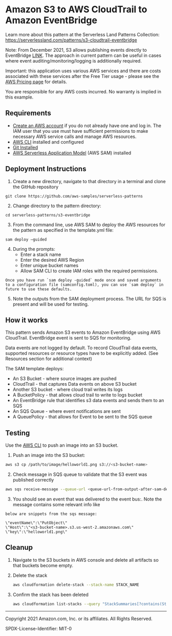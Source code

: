 # Amazon S3 to AWS CloudTrail to Amazon EventBridge



Learn more about this pattern at the Serverless Land Patterns Collection: https://serverlessland.com/patterns/s3-cloudtrail-eventbridge

Note: From December 2021, S3 allows publishing events directly to EventBridge [LINK](https://serverlessland.com/patterns/s3-eventbridge). The approach in current pattern can be useful in cases where event auditing/monitoring/logging is additionally required. 

Important: this application uses various AWS services and there are costs associated with these services after the Free Tier usage - please see the [AWS Pricing page](https://aws.amazon.com/pricing/) for details.

You are responsible for any AWS costs incurred. No warranty is implied in this example.

## Requirements

* [Create an AWS account](https://portal.aws.amazon.com/gp/aws/developer/registration/index.html) if you do not already have one and log in. The IAM user that you use must have sufficient permissions to make necessary AWS service calls and manage AWS resources.
* [AWS CLI](https://docs.aws.amazon.com/cli/latest/userguide/install-cliv2.html) installed and configured
* [Git Installed](https://git-scm.com/book/en/v2/Getting-Started-Installing-Git)
* [AWS Serverless Application Model](https://docs.aws.amazon.com/serverless-application-model/latest/developerguide/serverless-sam-cli-install.html) (AWS SAM) installed

## Deployment Instructions

1. Create a new directory, navigate to that directory in a terminal and clone the GitHub repository

```
git clone https://github.com/aws-samples/serverless-patterns
```

2. Change directory to the pattern directory:

```
cd serverless-patterns/s3-eventbridge
```

3. From the command line, use AWS SAM to deploy the AWS resources for the pattern as specified in the template.yml file:

```
sam deploy —guided
```

4. During the prompts:
   * Enter a stack name
   * Enter the desired AWS Region
   * Enter unique bucket names
   * Allow SAM CLI to create IAM roles with the required permissions.

```
Once you have run `sam deploy -guided` mode once and saved arguments to a configuration file (samconfig.toml), you can use `sam deploy` in future to use these defaults.
```

5. Note the outputs from the SAM deployment process. The URL for SQS is present and will be used for testing.

## How it works

This pattern sends Amazon S3 events to Amazon EventBridge using AWS CloudTrail. EventBridge event is sent to SQS for monitoring.

Data events are not logged by default. To record CloudTrail data events, supported resources or resource types have to be explicitly added. (See Resources section for additional context)

The SAM template deploys:
* An S3 Bucket - where source images are pushed
* CloudTrail - that captures Data events on above S3 bucket
* Another S3 bucket - where cloud trail writes its logs
* A BucketPolicy - that allows cloud trail to write to logs  bucket
* An EventBridge rule that identifies s3 data events and sends them to an SQS
* An SQS Queue - where event notifications are sent
* A QueuePolicy - that allows for Event to be sent to the SQS queue


## Testing

Use the [AWS CLI](https://aws.amazon.com/cli/) to push an image into an S3 bucket. 


1. Push an image into the S3 bucket:

```bash
aws s3 cp /path/to/image/helloworld1.png s3://<s3-bucket-name>
```

2. Check message in SQS queue to validate that the S3 event was published correctly
```bash
aws sqs receive-message --queue-url <queue-url-from-output-after-sam-deploy> 
```

3. You should see an event that was delivered to the event bus:. Note the message contains some relevant info like
```
below are snippets from the sqs message:

\"eventName\":\"PutObject\"
\"Host\":\"<s3-bucket-name>.s3.us-west-2.amazonaws.com\"
\"key\":\"helloworld1.png\"
```

## Cleanup

1. Navigate to the S3 buckets in AWS console and delete all artifacts so that buckets become empty. 

2. Delete the stack
   
    ```bash
    aws cloudformation delete-stack --stack-name STACK_NAME
    ```
   
3. Confirm the stack has been deleted
   
    ```bash
    aws cloudformation list-stacks --query "StackSummaries[?contains(StackName,'STACK_NAME')].StackStatus"
    ```
   

----
Copyright 2021 Amazon.com, Inc. or its affiliates. All Rights Reserved.

SPDX-License-Identifier: MIT-0
